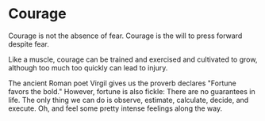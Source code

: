 # Courage

Courage is not the absence of fear. Courage is the will to press forward despite fear.

Like a muscle, courage can be trained and exercised and cultivated to grow, although too much too quickly can lead to injury.

The ancient Roman poet Virgil gives us the proverb declares "Fortune favors the bold."
However, fortune is also fickle: There are no guarantees in life.
The only thing we can do is observe, estimate, calculate, decide, and execute.
Oh, and feel some pretty intense feelings along the way.
